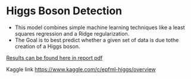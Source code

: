 # Higgs Boson Detection
* This model combines simple machine learning techniques like a least squares regression and a Ridge regularization. 
* The Goal is to best predict whether a given set of data is due tothe creation of a Higgs boson.

[Results can be found here in report pdf](HiggsBoson_detection/report/bazinga-submission.pdf)

Kaggle link
https://www.kaggle.com/c/epfml-higgs/overview
